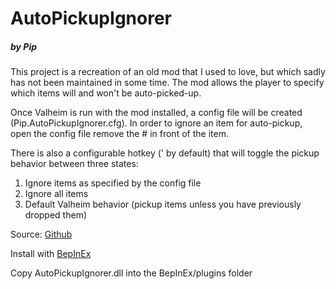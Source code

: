 # AutoPickupIgnorer

##### by Pip

This project is a recreation of an old mod that I used to love, but which sadly has not been maintained in some time.
The mod allows the player to specify which items will and won't be auto-picked-up.

Once Valheim is run with the mod installed, a config file will be created (Pip.AutoPickupIgnorer.cfg).
In order to ignore an item for auto-pickup, open the config file remove the # in front of the item.

There is also a configurable hotkey (' by default) that will toggle the pickup behavior between three states:

1. Ignore items as specified by the config file
2. Ignore all items
3. Default Valheim behavior (pickup items unless you have previously dropped them)

Source: [Github](https://github.com/michaelpipkin/PipValheimMods/tree/main/AutoPickupIgnorer)

Install with [BepInEx](https://valheim.thunderstore.io/package/denikson/BepInExPack_Valheim/)

Copy AutoPickupIgnorer.dll into the BepInEx/plugins folder
